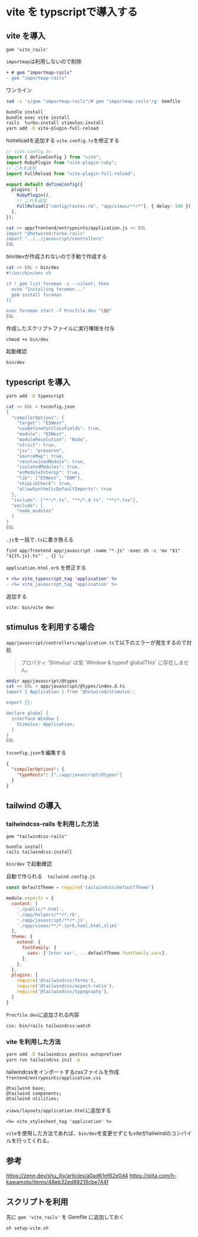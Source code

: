 # vite を typscriptで導入する

## vite を導入
```Gemfile
gem 'vite_rails'
```

`importmap`は利用しないので削除
```diff Gemfile:Gemfile
+ # gem "importmap-rails"
- gem "importmap-rails"
```

ワンライン
```sh
sed -i 's/gem "importmap-rails"/# gem "importmap-rails"/g' Gemfile
```

```sh
bundle install
bundle exec vite install
rails  turbo:install stimulus:install
yarn add -D vite-plugin-full-reload
```

hotreloadを追加する
`vite.config.ts`を修正する
```ts:vite.config.ts
// vite.config.ts
import { defineConfig } from "vite";
import RubyPlugin from "vite-plugin-ruby";
// これを追加
import FullReload from "vite-plugin-full-reload";

export default defineConfig({
  plugins: [
    RubyPlugin(),
    // これを追加
    FullReload(["config/routes.rb", "app/views/**/*"], { delay: 100 }),
  ],
});
```

```sh
cat >> app/frontend/entrypoints/application.js << EOL
import "@hotwired/turbo-rails"
import "../../javascript/controllers"
EOL
```

bin/devが作成されないので手動で作成する
```sh
cat << EOL > bin/dev
#!/usr/bin/env sh

if ! gem list foreman -i --silent; then
  echo "Installing foreman..."
  gem install foreman
fi

exec foreman start -f Procfile.dev "\$@"
EOL
```

作成したスクリプトファイルに実行権限を付与
```
chmod +x bin/dev
```

起動確認
```
bin/dev
```

## typescript を導入

```sh
yarn add -D typescript
```

```sh
cat << EOL > tsconfig.json
{
  "compilerOptions": {
    "target": "ESNext",
    "useDefineForClassFields": true,
    "module": "ESNext",
    "moduleResolution": "Node",
    "strict": true,
    "jsx": "preserve",
    "sourceMap": true,
    "resolveJsonModule": true,
    "isolatedModules": true,
    "esModuleInterop": true,
    "lib": ["ESNext", "DOM"],
    "skipLibCheck": true,
    "allowSyntheticDefaultImports": true
  },
  "include": ["**/*.ts", "**/*.d.ts", "**/*.tsx"],
  "exclude": [
    "node_modules"
  ]
}
EOL
```

`.js`を一括で`.ts`に書き換える
```
find app/frontend app/javascript -name "*.js" -exec sh -c 'mv "$1" "${1%.js}.ts"' _ {} \;
```

`application.html.erb` を修正する
```diff erb:application.html.erb
+ <%= vite_typescript_tag 'application' %>
- <%= vite_javascript_tag 'application' %>
```

追加する
```:Procfile.dev
vite: bin/vite dev
```

## stimulus を利用する場合
`app/javascript/controllers/application.ts`で以下のエラーが発生するので対処
> プロパティ 'Stimulus' は型 'Window & typeof globalThis' に存在しません。

```sh
mkdir app/javascript/@types
cat << EOL > app/javascript/@types/index.d.ts
import { Application } from '@hotwired/stimulus';

export {};

declare global {
  interface Window {
    Stimulus: Application;
  }
}
EOL
```

`tsconfig.json`を編集する
```json:tsconfig.json
{
  "compilerOptions": {
    "typeRoots": ["./app/javascript/@types"]
  }
}
```

## tailwind の導入
### tailwindcss-rails を利用した方法
```Gemfile
gem "tailwindcss-rails"
```

```
bundle install
rails tailwindcss:install
```

`bin/dev` で起動確認

自動で作られる　`tailwind.config.js`
```js
const defaultTheme = require('tailwindcss/defaultTheme')

module.exports = {
  content: [
    './public/*.html',
    './app/helpers/**/*.rb',
    './app/javascript/**/*.js',
    './app/views/**/*.{erb,haml,html,slim}'
  ],
  theme: {
    extend: {
      fontFamily: {
        sans: ['Inter var', ...defaultTheme.fontFamily.sans],
      },
    },
  },
  plugins: [
    require('@tailwindcss/forms'),
    require('@tailwindcss/aspect-ratio'),
    require('@tailwindcss/typography'),
  ]
}
```

`Procfile.dev`に追加される内容
```
css: bin/rails tailwindcss:watch
```

### vite を利用した方法
```sh
yarn add -D tailwindcss postcss autoprefixer
yarn run tailwindcss init -p
```

tailwindcssをインポートするcssファイルを作成
`frontend/entrypoints/application.css`
```
@tailwind base;
@tailwind components;
@tailwind utilities;
```

`views/layouts/application.html`に追加する
```
<%= vite_stylesheet_tag 'application' %>
```

`vite`を使用した方法であれば、`bin/dev`を変更せずともviteがtailwindのコンパイルを行ってくれる。

## 参考
https://zenn.dev/shu_illy/articles/a0ad61ef62e0d4
https://qiita.com/h-kawamoto/items/48eb32ed88219cbe744f


## スクリプトを利用
先に `gem 'vite_rails'` を Gemfile に追加しておく

```
sh setup-vite.sh
```
